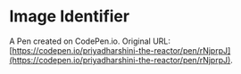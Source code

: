 # Image Identifier

A Pen created on CodePen.io. Original URL: [https://codepen.io/priyadharshini-the-reactor/pen/rNjprpJ](https://codepen.io/priyadharshini-the-reactor/pen/rNjprpJ).



